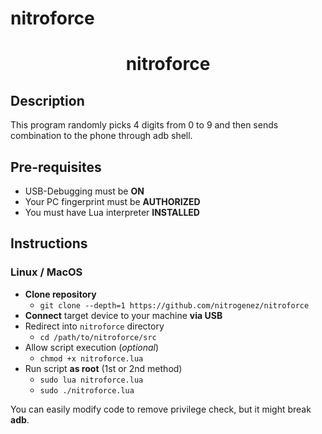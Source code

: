 # nitroforce

<h1 align=center>
    <b>nitroforce</b>
</h1>

## Description
This program randomly picks 4 digits from 0 to 9 and then sends combination to the phone through adb shell.

## Pre-requisites
+ USB-Debugging must be **ON**
+ Your PC fingerprint must be **AUTHORIZED**
+ You must have Lua interpreter **INSTALLED**

## Instructions
### Linux / MacOS
+ **Clone repository**
  - `git clone --depth=1 https://github.com/nitrogenez/nitroforce`
+ **Connect** target device to your machine **via USB**
+ Redirect into `nitroforce` directory
  - `cd /path/to/nitroforce/src`
+ Allow script execution (*optional*)
  - `chmod +x nitroforce.lua`
+ Run script **as root** (1st or 2nd method)
  - `sudo lua nitroforce.lua`
  - `sudo ./nitroforce.lua`


You can easily modify code to remove privilege check, but it might break **adb**.